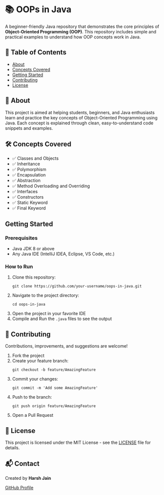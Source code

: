 <!DOCTYPE html>
<html lang="en">
<head>
  <meta charset="UTF-8">
  <meta name="viewport" content="width=device-width, initial-scale=1.0">
</head>
<body>

  <h1>📚 OOPs in Java</h1>
  <p>A beginner-friendly Java repository that demonstrates the core principles of <strong>Object-Oriented Programming (OOP)</strong>. This repository includes simple and practical examples to understand how OOP concepts work in Java.</p>

  <h2>📝 Table of Contents</h2>
  <ul>
    <li><a href="#about">About</a></li>
    <li><a href="#concepts-covered">Concepts Covered</a></li>
    <li><a href="#getting-started">Getting Started</a></li>
    <li><a href="#contributing">Contributing</a></li>
    <li><a href="#license">License</a></li>
  </ul>

  <h2 id="about">📖 About</h2>
  <p>This project is aimed at helping students, beginners, and Java enthusiasts learn and practice the key concepts of Object-Oriented Programming using Java. Each concept is explained through clean, easy-to-understand code snippets and examples.</p>

  <h2 id="concepts-covered">🛠️ Concepts Covered</h2>
  <ul>
    <li>✅ Classes and Objects</li>
    <li>✅ Inheritance</li>
    <li>✅ Polymorphism</li>
    <li>✅ Encapsulation</li>
    <li>✅ Abstraction</li>
    <li>✅ Method Overloading and Overriding</li>
    <li>✅ Interfaces</li>
    <li>✅ Constructors</li>
    <li>✅ Static Keyword</li>
    <li>✅ Final Keyword</li>
  </ul>

  <h2 id="getting-started">Getting Started</h2>
  <h3>Prerequisites</h3>
  <ul>
    <li>Java JDK 8 or above</li>
    <li>Any Java IDE (IntelliJ IDEA, Eclipse, VS Code, etc.)</li>
  </ul>

  <h3>How to Run</h3>
  <ol>
    <li>Clone this repository:
      <pre><code>git clone https://github.com/your-username/oops-in-java.git</code></pre>
    </li>
    <li>Navigate to the project directory:
      <pre><code>cd oops-in-java</code></pre>
    </li>
    <li>Open the project in your favorite IDE</li>
    <li>Compile and Run the <code>.java</code> files to see the output</li>
  </ol>

  <h2 id="contributing">🤝 Contributing</h2>
  <p>Contributions, improvements, and suggestions are welcome!</p>
  <ol>
    <li>Fork the project</li>
    <li>Create your feature branch:
      <pre><code>git checkout -b feature/AmazingFeature</code></pre>
    </li>
    <li>Commit your changes:
      <pre><code>git commit -m 'Add some AmazingFeature'</code></pre>
    </li>
    <li>Push to the branch:
      <pre><code>git push origin feature/AmazingFeature</code></pre>
    </li>
    <li>Open a Pull Request</li>
  </ol>

  <h2 id="license">📄 License</h2>
  <p>This project is licensed under the MIT License - see the <a href="LICENSE">LICENSE</a> file for details.</p>

  <h2>📬 Contact</h2>
  <p>Created by <strong>Harsh Jain</strong></p>
  <p><a href="https://github.com/jainharsh524">GitHub Profile</a></p>

</body>
</html>

